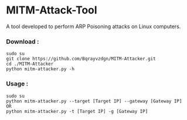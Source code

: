 # MITM-Attack-Tool
<p>A tool developed to perform ARP Poisoning attacks on Linux computers.</p>

### Download :
```shell
sudo su
git clone https://github.com/Bqrayvzdgn/MITM-Attacker.git
cd ./MITM-Attacker
python mitm-attacker.py -h
```

### Usage :
```shell
sudo su
python mitm-attacker.py --target [Target IP] --gateway [Gateway IP]
OR
python mitm-attacker.py -t [Target IP] -g [Gateway IP]
```
